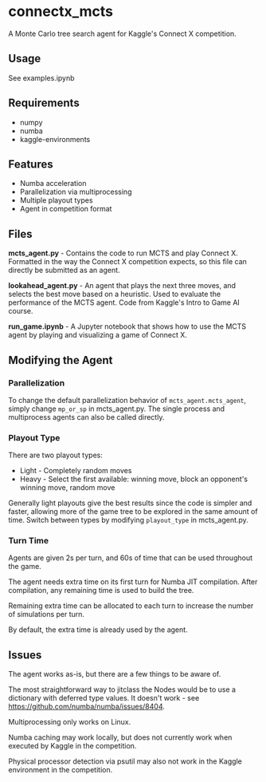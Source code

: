 # connectx_mcts
A Monte Carlo tree search agent for Kaggle's Connect X competition.


## Usage
See examples.ipynb


## Requirements
* numpy
* numba
* kaggle-environments


## Features
* Numba acceleration
* Parallelization via multiprocessing
* Multiple playout types
* Agent in competition format


## Files
**mcts_agent.py** - Contains the code to run MCTS and play Connect X. Formatted in the way the Connect X competition expects, so this file can directly be submitted as an agent.

**lookahead_agent.py** - An agent that plays the next three moves, and selects the best move based on a heuristic. Used to evaluate the performance of  the MCTS agent. Code from Kaggle's Intro to Game AI course.

**run_game.ipynb** - A Jupyter notebook that shows how to use the MCTS agent by playing and visualizing a game of Connect X.


## Modifying the Agent
### Parallelization
To change the default parallelization behavior of `mcts_agent.mcts_agent`, simply change `mp_or_sp` in mcts_agent.py. The single process and multiprocess agents can also be called directly.

### Playout Type
There are two playout types:
* Light - Completely random moves
* Heavy - Select the first available: winning move, block an opponent's winning move, random move

Generally light playouts give the best results since the code is simpler and faster, allowing more of the game tree to be explored in the same amount of time. Switch between types by modifying `playout_type` in mcts_agent.py.

### Turn Time
Agents are given 2s per turn, and 60s of time that can be used throughout the game.

The agent needs extra time on its first turn for Numba JIT compilation. After compilation, any remaining time is used to build the tree.

Remaining extra time can be allocated to each turn to increase the number of simulations per turn.

By default, the extra time is already used by the agent.


## Issues
The agent works as-is, but there are a few things to be aware of.

The most straightforward way to jitclass the Nodes would be to use a dictionary with deferred type values. It doesn't work - see https://github.com/numba/numba/issues/8404.

Multiprocessing only works on Linux.

Numba caching may work locally, but does not currently work when executed by Kaggle in the competition.

Physical processor detection via psutil may also not work in the Kaggle environment in the competition.
